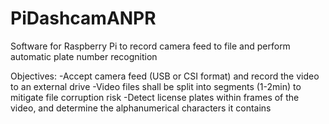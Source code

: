 # PiDashcamANPR
Software for Raspberry Pi to record camera feed to file and perform automatic plate number recognition

Objectives:
-Accept camera feed (USB or CSI format) and record the video to an external drive
-Video files shall be split into segments (1-2min) to mitigate file corruption risk
-Detect license plates within frames of the video, and determine the alphanumerical characters it contains
